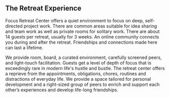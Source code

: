 ## The Retreat Experience

Focus Retreat Center offers a quiet environment to focus on deep, self-directed project work. There are common areas suitable for idea sharing and team work as well as private rooms for solitary work. There are about 14 guests per retreat, usually for 3 weeks. An online community connects you during and after the retreat. Friendships and connections made here can last a lifetime.

We provide room, board, a curated environment, carefully screened peers, and light-touch facilitation. Guests get a level of depth of focus that is exceedingly rare in modern life's hustle and bustle. The retreat center offers a reprieve from the appointments, obligations, chores, routines and distractions of everyday life. We provide a space tailored for personal development and a right-sized group of peers to enrich and support each other’s experiences and develop life-long friendships.
